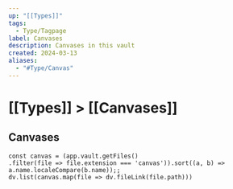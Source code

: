 ```yaml
---
up: "[[Types]]"
tags:
  - Type/Tagpage
label: Canvases
description: Canvases in this vault
created: 2024-03-13
aliases:
  - "#Type/Canvas"
---
```

# [[Types]] > [[Canvases]]
## Canvases
```dataviewjs
const canvas = (app.vault.getFiles()
.filter(file => file.extension === 'canvas')).sort((a, b) => a.name.localeCompare(b.name));; 
dv.list(canvas.map(file => dv.fileLink(file.path)))
```
